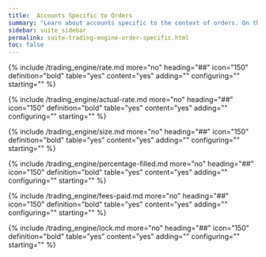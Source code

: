 ```yaml
---
title:  Accounts Specific to Orders
summary: "Learn about accounts specific to the context of orders. On this page: Rate, Actual Rate, Size, Percentage Filled, Fees Paid, and Lock."
sidebar: suite_sidebar
permalink: suite-trading-engine-order-specific.html
toc: false
---
```


{% include /trading_engine/rate.md more="no" heading="##" icon="150" definition="bold" table="yes" content="yes" adding="" configuring="" starting="" %}

{% include /trading_engine/actual-rate.md more="no" heading="##" icon="150" definition="bold" table="yes" content="yes" adding="" configuring="" starting="" %}

{% include /trading_engine/size.md more="no" heading="##" icon="150" definition="bold" table="yes" content="yes" adding="" configuring="" starting="" %}

{% include /trading_engine/percentage-filled.md more="no" heading="##" icon="150" definition="bold" table="yes" content="yes" adding="" configuring="" starting="" %}

{% include /trading_engine/fees-paid.md more="no" heading="##" icon="150" definition="bold" table="yes" content="yes" adding="" configuring="" starting="" %}

{% include /trading_engine/lock.md more="no" heading="##" icon="150" definition="bold" table="yes" content="yes" adding="" configuring="" starting="" %}
